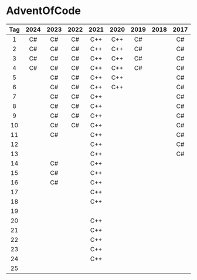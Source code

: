 # AdventOfCode

| Tag  | 2024 | 2023 | 2022 | 2021 | 2020 | 2019 | 2018 | 2017 | 2016 | 2015 |
|:----:|:----:|:----:|:----:|:----:|:----:|:----:|:----:|:----:|:----:|:----:|
| 1    | C#   | C#   | C#   | C++  | C++  | C#   |      | C#   |      | C#   |
| 2    | C#   | C#   | C#   | C++  | C++  | C#   |      | C#   |      | C#   |
| 3    | C#   | C#   | C#   | C++  | C++  | C#   |      | C#   |      | C#   |
| 4    | C#   | C#   | C#   | C++  | C++  | C#   |      | C#   |      | C#   |
| 5    |      | C#   | C#   | C++  | C++  |      |      | C#   |      | C#   |
| 6    |      | C#   | C#   | C++  | C++  |      |      | C#   |      | C#   |
| 7    |      | C#   | C#   | C++  |      |      |      | C#   |      | C#   |
| 8    |      | C#   | C#   | C++  |      |      |      | C#   |      | C#   |
| 9    |      | C#   | C#   | C++  |      |      |      | C#   |      | C#   |
| 10   |      | C#   | C#   | C++  |      |      |      | C#   |      | C#   |
| 11   |      | C#   |      | C++  |      |      |      | C#   |      | C#   |
| 12   |      |      |      | C++  |      |      |      | C#   |      | C#   |
| 13   |      |      |      | C++  |      |      |      | C#   |      | C#   |
| 14   |      | C#   |      | C++  |      |      |      |      |      | C#   |
| 15   |      | C#   |      | C++  |      |      |      |      |      | C#   |
| 16   |      | C#   |      | C++  |      |      |      |      |      | C#   |
| 17   |      |      |      | C++  |      |      |      |      |      | C#   |
| 18   |      |      |      | C++  |      |      |      |      |      | C#   |
| 19   |      |      |      |      |      |      |      |      |      |      |
| 20   |      |      |      | C++  |      |      |      |      |      |      |
| 21   |      |      |      | C++  |      |      |      |      |      |      |
| 22   |      |      |      | C++  |      |      |      |      |      |      |
| 23   |      |      |      | C++  |      |      |      |      |      |      |
| 24   |      |      |      | C++  |      |      |      |      |      |      |
| 25   |      |      |      |      |      |      |      |      |      |      |
